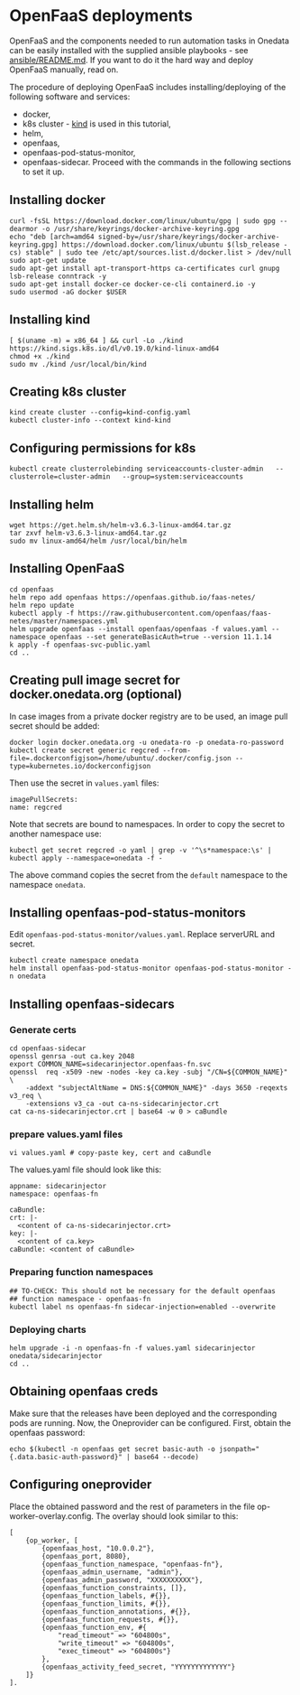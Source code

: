 # OpenFaaS deployments

OpenFaaS and the components needed to run automation tasks in Onedata
can be easily installed with the supplied ansible playbooks - see
[ansible/README.md](ansible/README.md). If you want to do it the hard way and
deploy OpenFaaS manually, read on.

The procedure of deploying OpenFaaS includes installing/deploying of the following 
software and services:
 - docker,
 - k8s cluster - [kind](https://kind.sigs.k8s.io/) is used in this tutorial,
 - helm,
 - openfaas,
 - openfaas-pod-status-monitor,
 - openfaas-sidecar.
Proceed with the commands in the following sections to set it up.

## Installing docker
```
curl -fsSL https://download.docker.com/linux/ubuntu/gpg | sudo gpg --dearmor -o /usr/share/keyrings/docker-archive-keyring.gpg
echo "deb [arch=amd64 signed-by=/usr/share/keyrings/docker-archive-keyring.gpg] https://download.docker.com/linux/ubuntu $(lsb_release -cs) stable" | sudo tee /etc/apt/sources.list.d/docker.list > /dev/null
sudo apt-get update
sudo apt-get install apt-transport-https ca-certificates curl gnupg lsb-release conntrack -y
sudo apt-get install docker-ce docker-ce-cli containerd.io -y
sudo usermod -aG docker $USER
```

## Installing kind 
```
[ $(uname -m) = x86_64 ] && curl -Lo ./kind https://kind.sigs.k8s.io/dl/v0.19.0/kind-linux-amd64
chmod +x ./kind
sudo mv ./kind /usr/local/bin/kind
```
## Creating k8s cluster
```
kind create cluster --config=kind-config.yaml
kubectl cluster-info --context kind-kind
```

## Configuring permissions for k8s
```
kubectl create clusterrolebinding serviceaccounts-cluster-admin   --clusterrole=cluster-admin   --group=system:serviceaccounts

```
## Installing helm
```
wget https://get.helm.sh/helm-v3.6.3-linux-amd64.tar.gz
tar zxvf helm-v3.6.3-linux-amd64.tar.gz
sudo mv linux-amd64/helm /usr/local/bin/helm
```
## Installing OpenFaaS
```
cd openfaas
helm repo add openfaas https://openfaas.github.io/faas-netes/
helm repo update
kubectl apply -f https://raw.githubusercontent.com/openfaas/faas-netes/master/namespaces.yml
helm upgrade openfaas --install openfaas/openfaas -f values.yaml --namespace openfaas --set generateBasicAuth=true --version 11.1.14
k apply -f openfaas-svc-public.yaml
cd ..
```
## Creating pull image secret for docker.onedata.org (optional)
In case images from a private docker registry are to be used, an image pull secret should be added:
```
docker login docker.onedata.org -u onedata-ro -p onedata-ro-password
kubectl create secret generic regcred --from-file=.dockerconfigjson=/home/ubuntu/.docker/config.json --type=kubernetes.io/dockerconfigjson
```
Then use the secret in `values.yaml` files:
```
imagePullSecrets:
name: regcred
```
Note that secrets are bound to namespaces. In order to copy the secret to another namespace use:
```
kubectl get secret regcred -o yaml | grep -v '^\s*namespace:\s' | kubectl apply --namespace=onedata -f -
```
The above command copies the secret from the `default` namespace to the namespace `onedata`. 

## Installing openfaas-pod-status-monitors

Edit `openfaas-pod-status-monitor/values.yaml`. Replace serverURL and secret. 

```
kubectl create namespace onedata
helm install openfaas-pod-status-monitor openfaas-pod-status-monitor -n onedata
```
## Installing openfaas-sidecars
### Generate certs

  ```
  cd openfaas-sidecar
  openssl genrsa -out ca.key 2048
  export COMMON_NAME=sidecarinjector.openfaas-fn.svc
  openssl  req -x509 -new -nodes -key ca.key -subj "/CN=${COMMON_NAME}" \
      -addext "subjectAltName = DNS:${COMMON_NAME}" -days 3650 -reqexts v3_req \
      -extensions v3_ca -out ca-ns-sidecarinjector.crt
  cat ca-ns-sidecarinjector.crt | base64 -w 0 > caBundle
  ```
### prepare values.yaml files
  ```
  vi values.yaml # copy-paste key, cert and caBundle
  ```
The values.yaml file should look like this:
  ```
appname: sidecarinjector
namespace: openfaas-fn

caBundle:
  crt: |-
    <content of ca-ns-sidecarinjector.crt>
  key: |-
    <content of ca.key>
  caBundle: <content of caBundle>
  ```
### Preparing function namespaces
```
## TO-CHECK: This should not be necessary for the default openfaas
## function namespace - openfaas-fn
kubectl label ns openfaas-fn sidecar-injection=enabled --overwrite
```
### Deploying charts
```
helm upgrade -i -n openfaas-fn -f values.yaml sidecarinjector onedata/sidecarinjector
cd ..
```
## Obtaining openfaas creds
Make sure that the releases have been deployed and the corresponding pods are running. 
Now, the Oneprovider can be configured. First, obtain the openfaas password: 
```
echo $(kubectl -n openfaas get secret basic-auth -o jsonpath="{.data.basic-auth-password}" | base64 --decode)
```
## Configuring oneprovider
Place the obtained password and the rest of parameters in the file op-worker-overlay.config. The overlay should
look similar to this:
```
[
    {op_worker, [
        {openfaas_host, "10.0.0.2"},
        {openfaas_port, 8080},
        {openfaas_function_namespace, "openfaas-fn"},
        {openfaas_admin_username, "admin"},
        {openfaas_admin_password, "XXXXXXXXXX"},
        {openfaas_function_constraints, []},
        {openfaas_function_labels, #{}},
        {openfaas_function_limits, #{}},
        {openfaas_function_annotations, #{}},
        {openfaas_function_requests, #{}},
        {openfaas_function_env, #{
            "read_timeout" => "604800s",
            "write_timeout" => "604800s",
            "exec_timeout" => "604800s"}
        },
        {openfaas_activity_feed_secret, "YYYYYYYYYYYYY"}
    ]}
].

```

